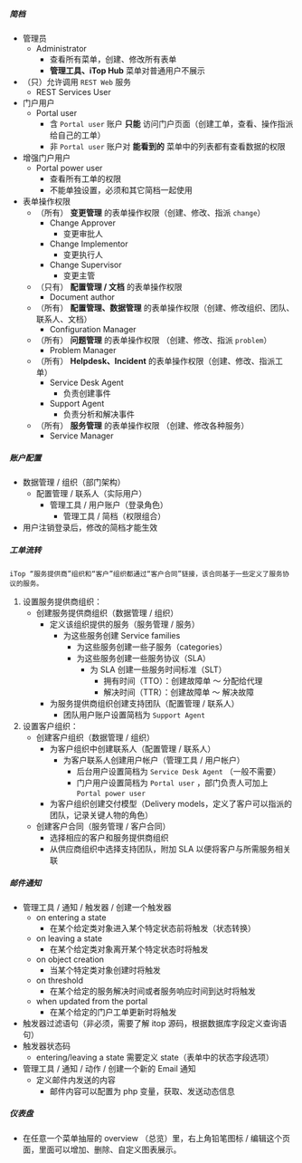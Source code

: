 ##### 简档
- 管理员
    - Administrator
        - 查看所有菜单，创建、修改所有表单
        - **管理工具、iTop Hub** 菜单对普通用户不展示
- （只）允许调用 `REST Web` 服务
    - REST Services User
- 门户用户
    - Portal user
        - 含 `Portal user` 账户 **只能** 访问门户页面（创建工单，查看、操作指派给自己的工单）
        - 非 `Portal user` 账户对 **能看到的** 菜单中的列表都有查看数据的权限
- 增强门户用户
    - Portal power user
        - 查看所有工单的权限
        - 不能单独设置，必须和其它简档一起使用
- 表单操作权限
    - （所有） **变更管理** 的表单操作权限（创建、修改、指派 `change`）
        - Change Approver
            - 变更审批人
        - Change Implementor
            - 变更执行人
        - Change Supervisor
            - 变更主管
    - （只有） **配置管理 / 文档** 的表单操作权限
        - Document author
    - （所有） **配置管理、数据管理** 的表单操作权限（创建、修改组织、团队、联系人、文档）
        - Configuration Manager
    - （所有） **问题管理** 的表单操作权限 （创建、修改、指派 `problem`）
        - Problem Manager
    - （所有） **Helpdesk、Incident** 的表单操作权限（创建、修改、指派工单）
        - Service Desk Agent
            - 负责创建事件
        - Support Agent
            - 负责分析和解决事件
    - （所有） **服务管理** 的表单操作权限 （创建、修改各种服务）
        - Service Manager


##### 账户配置
- 数据管理 / 组织（部门架构）
    - 配置管理 / 联系人（实际用户）
        - 管理工具 / 用户账户（登录角色）
            - 管理工具 / 简档（权限组合）
- 用户注销登录后，修改的简档才能生效


##### 工单流转
```
iTop “服务提供商”组织和“客户”组织都通过“客户合同”链接，该合同基于一些定义了服务协议的服务。
```
1. 设置服务提供商组织：
    - 创建服务提供商组织（数据管理 / 组织）
        - 定义该组织提供的服务（服务管理 / 服务）
            - 为这些服务创建 Service families
                - 为这些服务创建一些子服务（categories）
                - 为这些服务创建一些服务协议（SLA）
                    - 为 SLA 创建一些服务时间标准（SLT）
                        - 拥有时间（TTO）：创建故障单 ～ 分配给代理
                        - 解决时间（TTR）：创建故障单 ～ 解决故障
        - 为服务提供商组织创建支持团队（配置管理 / 联系人）
            - 团队用户账户设置简档为 `Support Agent`
2. 设置客户组织：
    - 创建客户组织（数据管理 / 组织）
        - 为客户组织中创建联系人（配置管理 / 联系人）
            - 为客户联系人创建用户帐户（管理工具 / 用户帐户）
                - 后台用户设置简档为 `Service Desk Agent` （一般不需要）
                - 门户用户设置简档为 `Portal user` ，部门负责人可加上 `Portal power user`
        - 为客户组织创建交付模型（Delivery models，定义了客户可以指派的团队，记录关键人物的角色）
    - 创建客户合同（服务管理 / 客户合同）
        - 选择相应的客户和服务提供商组织
        - 从供应商组织中选择支持团队，附加 SLA 以便将客户与所需服务相关联


##### 邮件通知
- 管理工具 / 通知 / 触发器 / 创建一个触发器
    - on entering a state
        - 在某个给定类对象进入某个特定状态前将触发（状态转换）
    - on leaving a state
        - 在某个给定类对象离开某个特定状态时将触发
    - on object creation
        - 当某个特定类对象创建时将触发
    - on threshold
        - 在某个给定的服务解决时间或者服务响应时间到达时将触发
    - when updated from the portal
        - 在某个给定的门户工单更新时将触发
- 触发器过滤语句（非必须，需要了解 itop 源码，根据数据库字段定义查询语句）
- 触发器状态码
    - entering/leaving a state 需要定义 state（表单中的状态字段选项）
- 管理工具 / 通知 / 动作 / 创建一个新的 Email 通知
    - 定义邮件内发送的内容
        - 邮件内容可以配置为 php 变量，获取、发送动态信息


##### 仪表盘
- 在任意一个菜单抽屉的 overview （总览）里，右上角铅笔图标 / 编辑这个页面，里面可以增加、删除、自定义图表展示。
